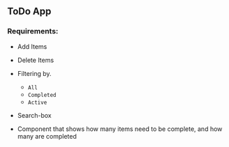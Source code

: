 ## ToDo App 


### Requirements:

* Add Items

* Delete Items

* Filtering by.
    * `All`
    * `Completed` 
    * `Active`


* Search-box
* Component that shows how many items need 
to be complete, and how many are completed

